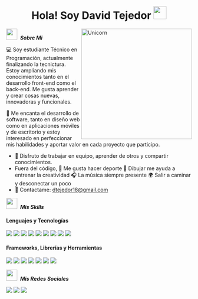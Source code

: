 <h1 align="center">Hola! Soy David Tejedor <img src="https://media.giphy.com/media/hvRJCLFzcasrR4ia7z/giphy.gif" width="35"></h1>

<img align="right" width=300px alt="Unicorn" src="https://images-wixmp-ed30a86b8c4ca887773594c2.wixmp.com/f/a80c8979-22d6-49c7-bca4-97613a4a9237/d5oq0io-dfbb9ca7-26c1-4479-9ec4-c5f8a282d3a9.gif?token=eyJ0eXAiOiJKV1QiLCJhbGciOiJIUzI1NiJ9.eyJzdWIiOiJ1cm46YXBwOjdlMGQxODg5ODIyNjQzNzNhNWYwZDQxNWVhMGQyNmUwIiwiaXNzIjoidXJuOmFwcDo3ZTBkMTg4OTgyMjY0MzczYTVmMGQ0MTVlYTBkMjZlMCIsIm9iaiI6W1t7InBhdGgiOiJcL2ZcL2E4MGM4OTc5LTIyZDYtNDljNy1iY2E0LTk3NjEzYTRhOTIzN1wvZDVvcTBpby1kZmJiOWNhNy0yNmMxLTQ0NzktOWVjNC1jNWY4YTI4MmQzYTkuZ2lmIn1dXSwiYXVkIjpbInVybjpzZXJ2aWNlOmZpbGUuZG93bmxvYWQiXX0.Sg8sLZmDi_-ACyOI7391L3fdxYDbKZVy01K57vxYMqk" />

<img src="https://media.tenor.com/xX4PpM086w4AAAAi/star.gif" width="30px">&nbsp; ***Sobre Mi***

💻 Soy estudiante Técnico en Programación, actualmente finalizando la tecnictura. Estoy ampliando mis conocimientos tanto en el desarrollo front-end como el back-end. Me gusta aprender y crear cosas nuevas, innovadoras y funcionales.

🚀 Me encanta el desarrollo de software, tanto en diseño web como en aplicaciones móviles y de escritorio y estoy interesado en perfeccionar mis habilidades y aportar valor en cada proyecto que participo.

- 🤝 Disfruto de trabajar en equipo, aprender de otros y compartir conocimientos.
- Fuera del código, 💪 Me gusta hacer deporte 🎨 Dibujar me ayuda a entrenar la creatividad 🎧 La música siempre presente 🌍 Salir a caminar y desconectar un poco
- 📩 Contactame: <a href="dtejedor18@gmail.com">dtejedor18@gmail.com</a>


<img src="https://media.tenor.com/xX4PpM086w4AAAAi/star.gif" width="30px">&nbsp; ***Mis Skills***

<h4>Lenguajes y Tecnologías</h4>
<span>
<img src="https://img.shields.io/badge/java-%23ED8B00.svg?style=for-the-badge&logo=openjdk&logoColor=white" > 
<img src="https://img.shields.io/badge/c++-%2300599C.svg?style=for-the-badge&logo=c%2B%2B&logoColor=white" > 
<img src="https://img.shields.io/badge/c%23-%23239120.svg?style=for-the-badge&logo=csharp&logoColor=white" > 
<img src="https://img.shields.io/badge/mysql-4479A1.svg?style=for-the-badge&logo=mysql&logoColor=white" > 
<img src="https://img.shields.io/badge/php-%23777BB4.svg?style=for-the-badge&logo=php&logoColor=white" > 
<img src="https://img.shields.io/badge/html5-%23E34F26.svg?style=for-the-badge&logo=html5&logoColor=white" > 
<img src="https://img.shields.io/badge/css3-%231572B6.svg?style=for-the-badge&logo=css3&logoColor=white" > 
<img src="https://img.shields.io/badge/typescript-%23007ACC.svg?style=for-the-badge&logo=typescript&logoColor=white" > 
<img src="https://img.shields.io/badge/javascript-%23323330.svg?style=for-the-badge&logo=javascript&logoColor=%23F7DF1E" > 

</span>
<h4>Frameworks, Librerías y Herramientas</h4>
<span>
<img src="https://img.shields.io/badge/react-%2320232a.svg?style=for-the-badge&logo=react&logoColor=%2361DAFB" > 
<img src="https://img.shields.io/badge/react_native-%2320232a.svg?style=for-the-badge&logo=react&logoColor=%2361DAFB" > 
<img src="https://img.shields.io/badge/expo-1C1E24?style=for-the-badge&logo=expo&logoColor=#D04A37" > 
<img src="https://img.shields.io/badge/node.js-6DA55F?style=for-the-badge&logo=node.js&logoColor=white" > 
<img src="https://img.shields.io/badge/vite-%23646CFF.svg?style=for-the-badge&logo=vite&logoColor=white" > 
<img src="https://img.shields.io/badge/tailwindcss-%2338B2AC.svg?style=for-the-badge&logo=tailwind-css&logoColor=white" > 
<img src="https://img.shields.io/badge/bootstrap-%238511FA.svg?style=for-the-badge&logo=bootstrap&logoColor=white" > 

</span>

<img src="https://media.tenor.com/xX4PpM086w4AAAAi/star.gif" width="30px">&nbsp; ***Mis Redes Sociales***

<a href="https://www.instagram.com/davicci.arg/"><img src="https://img.shields.io/badge/Instagram-%23E4405F.svg?style=for-the-badge&logo=Instagram&logoColor=white"></a>
<a href="https://discord.com/users/daviddtkd"><img src="https://img.shields.io/badge/Discord-%235865F2.svg?style=for-the-badge&logo=discord&logoColor=white"></a>
<a href="https://x.com/DaviddTkd"><img src="https://img.shields.io/badge/X-%23000000.svg?style=for-the-badge&logo=X&logoColor=white"></a>
